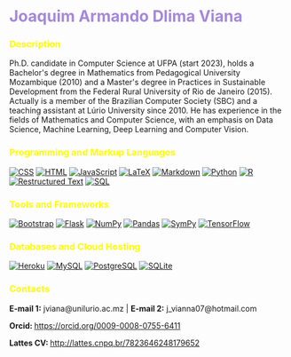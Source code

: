 <h1 style="color:#a588db">Joaquim Armando Dlima Viana </h1>

<h3 style="color:yellow"> Description</h3>
Ph.D. candidate in Computer Science at UFPA (start 2023), holds a Bachelor's degree in Mathematics from Pedagogical University Mozambique (2010) and a Master's degree in Practices in Sustainable Development from the Federal Rural University of Rio de Janeiro (2015). Actually is a member of the Brazilian Computer Society (SBC) and a teaching assistant at Lúrio University since 2010. He has experience in the fields of Mathematics and Computer Science, with an emphasis on Data Science, Machine Learning, Deep Learning and Computer Vision.

<h3 style="color:yellow"> Programming and Markup Languages</h3>

<p>
      <a href="https://github.com/search?q=user%3ADenverCoder1+language%3Acss"><img alt="CSS" src="https://img.shields.io/badge/CSS-1572B6.svg?logo=css3&logoColor=white"></a>
      <a href="https://github.com/search?q=user%3ADenverCoder1+language%3Ahtml"><img alt="HTML" src="https://img.shields.io/badge/HTML-E34F26.svg?logo=html5&logoColor=white"></a>
      <a href="https://github.com/search?q=user%3ADenverCoder1+language%3Ajavascript"><img alt="JavaScript" src="https://img.shields.io/badge/JavaScript-F7DF1E.svg?logo=javascript&logoColor=black"></a>
      <a href="https://github.com/search?q=user%3ADenverCoder1+language%3Atex"><img alt="LaTeX" src="https://img.shields.io/badge/LaTeX-008080.svg?logo=LaTeX&logoColor=white"></a>
      <a href="https://github.com/search?q=user%3ADenverCoder1+language%3Amarkdown"><img alt="Markdown" src="https://img.shields.io/badge/Markdown-000000.svg?logo=markdown&logoColor=white"></a>
      <a href="https://github.com/search?q=user%3ADenverCoder1+language%3Apython"><img alt="Python" src="https://img.shields.io/badge/Python-14354C.svg?logo=python&logoColor=white"></a>
      <a href="https://github.com/search?q=user%3ADenverCoder1+language%3Ar"><img alt="R" src="https://img.shields.io/badge/R-276DC3.svg?logo=r&logoColor=white"></a>
      <a href="https://github.com/search?q=user%3ADenverCoder1+language%3Arst"><img alt="Restructured Text" src="https://img.shields.io/badge/Restructured Text-3a4148.svg?logo=readthedocs&logoColor=white"></a>
      <a href="https://github.com/search?q=user%3ADenverCoder1+language%3Asql"><img alt="SQL" src="https://custom-icon-badges.demolab.com/badge/SQL-025E8C.svg?logo=database&logoColor=white"></a>
    
  </p>

<h3 style="color:yellow"> Tools and Frameworks</h3>
<p>
        <a href="#"><img alt="Bootstrap" src="https://img.shields.io/badge/Bootstrap-7952B3.svg?logo=bootstrap&logoColor=white"></a>
     <a href="#"><img alt="Flask" src="https://img.shields.io/badge/Flask-000000.svg?logo=flask&logoColor=white"></a>
        <a href="#"><img alt="NumPy" src="https://img.shields.io/badge/Numpy-013243.svg?logo=numpy&logoColor=white"></a>
        <a href="#"><img alt="Pandas" src="https://img.shields.io/badge/Pandas-150458.svg?logo=pandas&logoColor=white"></a>
        <a href="#"><img alt="SymPy" src="https://img.shields.io/badge/Sympy-3B5526.svg?logo=sympy&logoColor=white"></a>
        <a href="#"><img alt="TensorFlow" src="https://img.shields.io/badge/TensorFlow-FF6F00.svg?logo=TensorFlow&logoColor=white"></a>
    </p>
  
<h3 style="color:yellow"> Databases and Cloud Hosting</h3>
  
<p>
        <a href="#"><img alt="Heroku" src="https://img.shields.io/badge/Heroku-430098.svg?logo=heroku&logoColor=white"></a>
        <a href="#"><img alt="MySQL" src="https://img.shields.io/badge/MySQL-00f.svg?logo=mysql&logoColor=white"></a>
        <a href="#"><img alt="PostgreSQL" src ="https://img.shields.io/badge/PostgreSQL-316192.svg?logo=postgresql&logoColor=white"></a>
        <a href="#"><img alt="SQLite" src ="https://img.shields.io/badge/SQLite-07405e.svg?logo=sqlite&logoColor=white"></a>
    </p>
  


<h3 style="color:yellow"> Contacts</h3>
<p> <strong>E-mail 1:</strong> jviana@unilurio.ac.mz |  <strong>E-mail 2:</strong>  j_vianna07@hotmail.com </p> 

<p> <strong> Orcid: </strong> <a href="#" src="https://orcid.org/0009-0008-0755-6411"> https://orcid.org/0009-0008-0755-6411 </a> </p>

<p> <strong>Lattes CV: </strong> <a href="#" src="http://lattes.cnpq.br/7823646248179652 " >http://lattes.cnpq.br/7823646248179652 </a></p>

